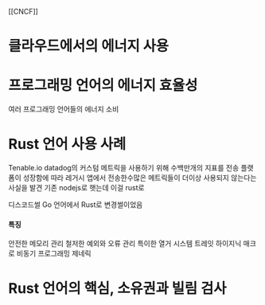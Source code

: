 [[CNCF]]

# 클라우드에서의 에너지 사용


# 프로그래밍 언어의 에너지 효율성
여러 프로그래밍 언어들의 에너지 소비

# Rust 언어 사용 사례
Tenable.io
 datadog의 커스텀 메트릭을 사용하기 위해 수백만개의 지표를 전송
 플랫폼이 성장함에 따라 레거시 앱에서 전송한수많은 메트릭들이 더이상 사용되지 않는다는 사실을 발견
 기존 nodejs로 햇는데 
 이걸 rust로 


디스코드썰
Go 언어에서 Rust로 변경썰이었음
#### 특징
안전한 메모리 관리
철저한 예외와 오류 관리
특이한 열거 시스템
트레잇
하이지닉 매크로
비동기 프로그래밍
제네릭


# Rust 언어의 핵심, 소유권과 빌림 검사

